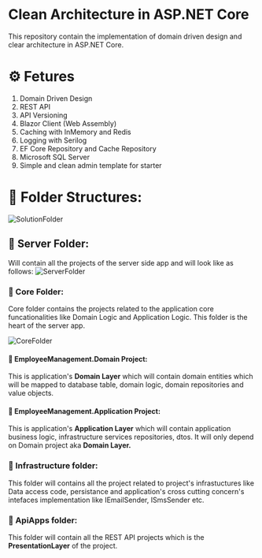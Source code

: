 # Clean Architecture in ASP.NET Core
This repository contain the implementation of domain driven design and clear architecture in ASP.NET Core.

# ⚙️ Fetures
1. Domain Driven Design
2. REST API
3. API Versioning
4. Blazor Client (Web Assembly)
5. Caching with InMemory and Redis
6. Logging with Serilog
7. EF Core Repository and Cache Repository
8. Microsoft SQL Server
9. Simple and clean admin template for starter

# 📁 Folder Structures:
![SolutionFolder](https://user-images.githubusercontent.com/14342773/123045601-ea4cb300-d41c-11eb-8caf-8b7846564f28.PNG)

## 📂 Server Folder:
  Will contain all the projects of the server side app and will look like as follows:
  ![ServerFolder](https://user-images.githubusercontent.com/14342773/123045708-094b4500-d41d-11eb-9db3-d8cbfb7b9a31.PNG)

### 📂 Core Folder:
  Core folder contains the projects related to the application core funcationalities like Domain Logic and Application Logic. This folder is the heart of the server app.
  
  ![CoreFolder](https://user-images.githubusercontent.com/14342773/123046128-88d91400-d41d-11eb-905a-d680d264f8a1.PNG)

  
#### 📝 EmployeeManagement.Domain Project: 
  This is application's **Domain Layer** which will contain domain entities which will be mapped to database table, domain logic, domain repositories and value objects.
#### 📝 EmployeeManagement.Application Project:
  This is application's **Application Layer** which will contain application business logic, infrastructure services repositories, dtos. It will only depend on Domain project aka **Domain Layer.**
  
### 📂 Infrastructure folder:
  This folder will contains all the project related to project's infrastuctures like Data access code, persistance and application's cross cutting concern's intefaces implementation like IEmailSender, ISmsSender etc.
  
### 📂 ApiApps folder:
  This folder will contain all the REST API projects which is the **PresentationLayer** of the project.
